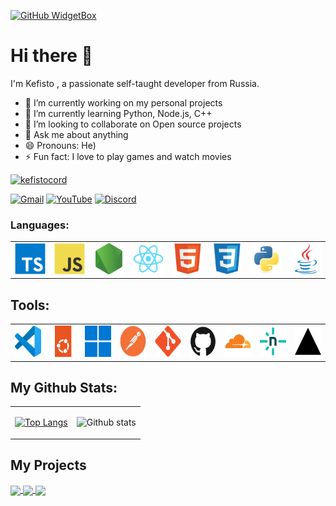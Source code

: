 [![GitHub WidgetBox](https://github-widgetbox.vercel.app/api/profile?username=kefisto&data=followers,repositories,stars,commits&theme=viridescent)](https://github.com/kefisto)

# Hi there 👋

I'm Kefisto , a passionate self-taught developer from Russia. 

- 🔭 I’m currently working on my personal projects
- 🌱 I’m currently learning Python, Node.js, C++
- 👯 I’m looking to collaborate on Open source projects
- 💬 Ask me about anything
- 😄 Pronouns: He)
- ⚡ Fun fact: I love to play games and watch movies

[![kefistocord](https://discord.c99.nl/widget/theme-3/629757042684592140.png)](https://discord.gg/grBzpvwueg) <br />

[![Gmail](https://img.shields.io/badge/%20-Send%20Mail-black?color=14171A&labelColor=ef5350&logo=gmail&logoColor=ffffff&style=for-the-badge)](melodyydiscordbot@gmail.com)
[![YouTube](https://img.shields.io/badge/YouTube-%23FF0000.svg?style=for-the-badge&logo=YouTube&logoColor=white)](https://www.youtube.com/@KefistoYT)
[![Discord](https://img.shields.io/badge/Discord-%235865F2.svg?style=for-the-badge&logo=discord&logoColor=white)](https://discord.gg/user/629757042684592140)


### Languages:

<table width="100% height="100%" align="center">
 <tr>
  <td>
    <img alt="TypeScript" src="https://raw.githubusercontent.com/devicons/devicon/master/icons/typescript/typescript-original.svg" width="50" height="50" />
  </td>
  <td>
    <img alt="JavaScript" src="https://raw.githubusercontent.com/devicons/devicon/master/icons/javascript/javascript-original.svg" width="50" height="50" />
  </td>
  <td>
    <img alt="Node.js" src="https://raw.githubusercontent.com/devicons/devicon/master/icons/nodejs/nodejs-original.svg" width="50" height="50" />
  </td>
  <td>
    <img alt="React" src="https://raw.githubusercontent.com/devicons/devicon/master/icons/react/react-original.svg" width="50" height="50" />
  </td>
  <td>
    <img alt="HTML5" src="https://raw.githubusercontent.com/devicons/devicon/master/icons/html5/html5-original.svg" width="50" height="50" />
  </td>
  <td>
    <img alt="CSS3" src="https://raw.githubusercontent.com/devicons/devicon/master/icons/css3/css3-original.svg" width="50" height="50" />
  </td>
  <td>
    <img alt="Python" src="https://raw.githubusercontent.com/devicons/devicon/master/icons/python/python-original.svg" width="50" height="50" />
  </td>
  <td>
    <img alt="Java" src="https://raw.githubusercontent.com/devicons/devicon/master/icons/java/java-original.svg" width="50" height="50" />
  </td>
  </tr>
</table>

## Tools:


<table width="100%" height="100%" align="center">
  <tr>
    <td>
      <img alt="Visual Studio Code" src="https://raw.githubusercontent.com/devicons/devicon/master/icons/vscode/vscode-original.svg" width="50" height="50" />
    </td>
    <td>
      <img alt="Ubuntu" src="https://raw.githubusercontent.com/devicons/devicon/master/icons/ubuntu/ubuntu-plain.svg" width="50" height="50" />
    </td>
    <td>
      <img alt="Windows" src="https://raw.githubusercontent.com/devicons/devicon/master/icons/windows11/windows11-original.svg" width="50" height="50" />
    </td>
    <td>
      <img alt="Postman" src="https://raw.githubusercontent.com/devicons/devicon/master/icons/postman/postman-original.svg" width="50" height="50" />
    </td>
    <td>
      <img alt="Git" src="https://raw.githubusercontent.com/devicons/devicon/master/icons/git/git-original.svg" width="50" height="50" />
    </td>
    <td>
      <img alt="GitHub" src="https://raw.githubusercontent.com/devicons/devicon/master/icons/github/github-original.svg" width="50" height="50" />
    </td>
    <td>
      <img alt="Cloudflare-Workers" src="https://raw.githubusercontent.com/devicons/devicon/master/icons/cloudflare/cloudflare-original.svg" width="50" height="50" />
    </td>
    <td>
      <img alt="Netlify" src="https://raw.githubusercontent.com/devicons/devicon/master/icons/netlify/netlify-original.svg" width="50" height="50" />
    </td>
    <td>
      <img alt="Vercel" src="https://raw.githubusercontent.com/devicons/devicon/master/icons/vercel/vercel-original.svg" width="50" height="50" />
    </td>
  </tr>
</table>

## My Github Stats:
<table align="center" width="100%" height="100%" >

<tr>
      <td>

[![Top Langs](https://github-readme-stats.vercel.app/api/top-langs/?username=kefisto&theme=radical&layout=compact)](https://github.com/kefisto)</td>
  <td>

![Github stats](https://github-readme-stats.vercel.app/api?username=kefisto&theme=radical&show_icons=true&count_private=true&hide=issues) </td>
    </tr>
</table>


<h2> My Projects</h2>
<a href="https://github.com/kefisto/Kefisto-bot-for-minecrafts-servers">
  <img align="center" src="https://github-readme-stats.vercel.app/api/pin/?username=kefisto&theme=react&repo=Kefisto-bot-for-minecrafts-servers" />
</a>
<a href="https://github.com/kefisto/niggalose">
  <img align="center" src="https://github-readme-stats.vercel.app/api/pin/?username=kefisto&theme=react&repo=niggalose" />
</a>
 <a href="https://github.com/kefisto.github.io">
  <img align="center" src="https://github-readme-stats.vercel.app/api/pin/?username=kefisto&theme=react&repo=kefisto.github.io" />
</a>


